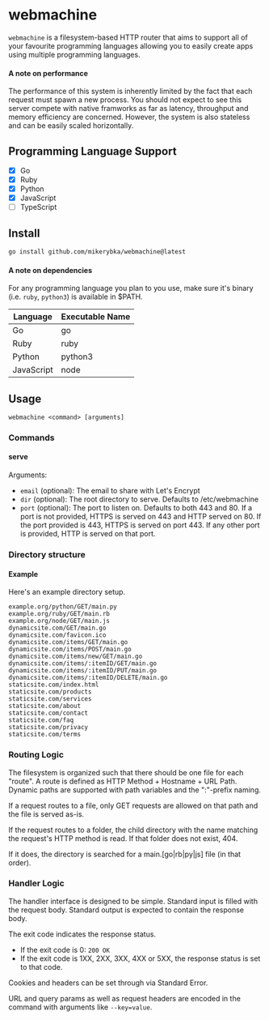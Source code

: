 # webmachine

`webmachine` is a filesystem-based HTTP router that aims to support all of your favourite programming languages allowing you to easily create apps using multiple programming languages.

#### A note on performance

The performance of this system is inherently limited by the fact that each request must spawn a new process.
You should not expect to see this server compete with native framworks as far as latency, throughput and memory efficiency are concerned.
However, the system is also stateless and can be easily scaled horizontally.

## Programming Language Support

- [x] Go
- [x] Ruby
- [x] Python
- [x] JavaScript
- [ ] TypeScript

## Install

<!-- ### Via Go Toolchain -->
```bash
go install github.com/mikerybka/webmachine@latest
```

#### A note on dependencies

For any programming language you plan to you use, make sure it's binary (i.e. `ruby`, `python3`) is available in $PATH.

| Language | Executable Name |
| --- | --- |
| Go | go |
| Ruby | ruby |
| Python | python3 |
| JavaScript | node |

## Usage

```
webmachine <command> [arguments]
```

### Commands

#### serve

Arguments:
- `email` (optional): The email to share with Let's Encrypt
- `dir` (optional): The root directory to serve. Defaults to /etc/webmachine
- `port` (optional): The port to listen on. Defaults to both 443 and 80. If a port is not provided, HTTPS is served on 443 and HTTP served on 80. If the port provided is 443, HTTPS is served on port 443. If any other port is provided, HTTP is served on that port.

### Directory structure

#### Example

Here's an example directory setup.

```
example.org/python/GET/main.py
example.org/ruby/GET/main.rb
example.org/node/GET/main.js
dynamicsite.com/GET/main.go
dynamicsite.com/favicon.ico
dynamicsite.com/items/GET/main.go
dynamicsite.com/items/POST/main.go
dynamicsite.com/items/new/GET/main.go
dynamicsite.com/items/:itemID/GET/main.go
dynamicsite.com/items/:itemID/PUT/main.go
dynamicsite.com/items/:itemID/DELETE/main.go
staticsite.com/index.html
staticsite.com/products
staticsite.com/services
staticsite.com/about
staticsite.com/contact
staticsite.com/faq
staticsite.com/privacy
staticsite.com/terms
```

### Routing Logic

The filesystem is organized such that there should be one file for each "route".
A route is defined as HTTP Method + Hostname + URL Path.
Dynamic paths are supported with path variables and the ":"-prefix naming.

If a request routes to a file, only GET requests are allowed on that path and the file is served as-is.

If the request routes to a folder, the child directory with the name matching the request's HTTP method is read.
If that folder does not exist, 404.

If it does, the directory is searched for a main.[go|rb|py|js] file (in that order).

### Handler Logic

The handler interface is designed to be simple.
Standard input is filled with the request body.
Standard output is expected to contain the response body.

The exit code indicates the response status.
- If the exit code is 0: `200 OK`
- If the exit code is 1XX, 2XX, 3XX, 4XX or 5XX, the response status is set to that code.

Cookies and headers can be set through via Standard Error.

URL and query params as well as request headers are encoded in the command with arguments like `--key=value`.
